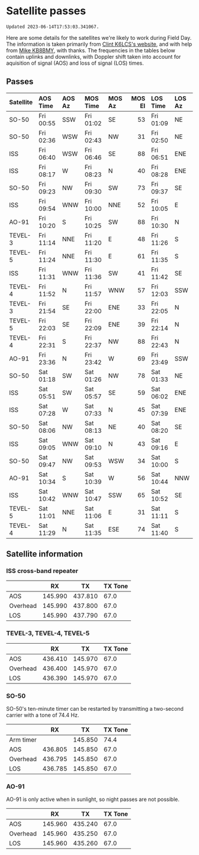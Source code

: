 # Satellite passes

```{note}
Updated 2023-06-14T17:53:03.341067.
```

Here are some details for the satellites we're likely to work during Field Day. The information is taken primarily from [Clint K6LCS's website](https://www.work-sat.com/), and with help from [Mike KB8BMY](http://qrz.com/db/KB8BMY), with thanks. The frequencies in the tables below contain uplinks and downlinks, with Doppler shift taken into account for aquisition of signal (AOS) and loss of signal (LOS) times.


## Passes

| Satellite   | AOS Time   | AOS Az   | MOS Time   | MOS Az   |   MOS El | LOS Time   | LOS Az   |
|:------------|:-----------|:---------|:-----------|:---------|---------:|:-----------|:---------|
| SO-50       | Fri 00:55  | SSW      | Fri 01:02  | SE       |       53 | Fri 01:09  | NE       |
| SO-50       | Fri 02:36  | WSW      | Fri 02:43  | NW       |       31 | Fri 02:50  | NE       |
| ISS         | Fri 06:40  | WSW      | Fri 06:46  | SE       |       88 | Fri 06:51  | ENE      |
| ISS         | Fri 08:17  | W        | Fri 08:23  | N        |       40 | Fri 08:28  | ENE      |
| SO-50       | Fri 09:23  | NW       | Fri 09:30  | SW       |       73 | Fri 09:37  | SE       |
| ISS         | Fri 09:54  | WNW      | Fri 10:00  | NNE      |       52 | Fri 10:05  | E        |
| AO-91       | Fri 10:20  | S        | Fri 10:25  | SW       |       88 | Fri 10:30  | N        |
| TEVEL-3     | Fri 11:14  | NNE      | Fri 11:20  | E        |       48 | Fri 11:26  | S        |
| TEVEL-5     | Fri 11:24  | NNE      | Fri 11:30  | E        |       61 | Fri 11:35  | S        |
| ISS         | Fri 11:31  | WNW      | Fri 11:36  | SW       |       41 | Fri 11:42  | SE       |
| TEVEL-4     | Fri 11:52  | N        | Fri 11:57  | WNW      |       57 | Fri 12:03  | SSW      |
| TEVEL-3     | Fri 21:54  | SE       | Fri 22:00  | ENE      |       33 | Fri 22:05  | N        |
| TEVEL-5     | Fri 22:03  | SE       | Fri 22:09  | ENE      |       39 | Fri 22:14  | N        |
| TEVEL-4     | Fri 22:31  | S        | Fri 22:37  | NW       |       88 | Fri 22:43  | N        |
| AO-91       | Fri 23:36  | N        | Fri 23:42  | W        |       69 | Fri 23:49  | SSW      |
| SO-50       | Sat 01:18  | SW       | Sat 01:26  | NW       |       78 | Sat 01:33  | NE       |
| ISS         | Sat 05:51  | SW       | Sat 05:57  | SE       |       59 | Sat 06:02  | ENE      |
| ISS         | Sat 07:28  | W        | Sat 07:33  | N        |       45 | Sat 07:39  | ENE      |
| SO-50       | Sat 08:06  | NW       | Sat 08:13  | NE       |       40 | Sat 08:20  | SE       |
| ISS         | Sat 09:05  | WNW      | Sat 09:10  | N        |       43 | Sat 09:16  | E        |
| SO-50       | Sat 09:47  | NW       | Sat 09:53  | WSW      |       34 | Sat 10:00  | S        |
| AO-91       | Sat 10:34  | S        | Sat 10:39  | W        |       56 | Sat 10:44  | NNW      |
| ISS         | Sat 10:42  | WNW      | Sat 10:47  | SSW      |       65 | Sat 10:52  | SE       |
| TEVEL-5     | Sat 11:01  | NNE      | Sat 11:06  | E        |       31 | Sat 11:11  | S        |
| TEVEL-4     | Sat 11:29  | N        | Sat 11:35  | ESE      |       74 | Sat 11:40  | S        |


## Satellite information


### ISS cross-band repeater

|          | RX      | TX      | TX Tone |
| -------- | ------- | ------- | ------- |
| AOS      | 145.990 | 437.810 | 67.0    |
| Overhead | 145.990 | 437.800 | 67.0    |
| LOS      | 145.990 | 437.790 | 67.0    |


### TEVEL-3, TEVEL-4, TEVEL-5

|          | RX      | TX      | TX Tone |
| -------- | ------- | ------- | ------- |
| AOS      | 436.410 | 145.970 | 67.0    |
| Overhead | 436.400 | 145.970 | 67.0    |
| LOS      | 436.390 | 145.970 | 67.0    |


### SO-50

SO-50's ten-minute timer can be restarted by transmitting a two-second carrier with a tone of 74.4 Hz.

|           | RX      | TX      | TX Tone |
| --------- | ------- | ------- | ------- |
| Arm timer |         | 145.850 | 74.4    |
| AOS       | 436.805 | 145.850 | 67.0    |
| Overhead  | 436.795 | 145.850 | 67.0    |
| LOS       | 436.785 | 145.850 | 67.0    |


### AO-91

AO-91 is only active when in sunlight, so night passes are not possible.

|          | RX      | TX      | TX Tone |
| -------- | ------- | ------- | ------- |
| AOS      | 145.960 | 435.240 | 67.0    |
| Overhead | 145.960 | 435.250 | 67.0    |
| LOS      | 145.960 | 435.260 | 67.0    |
